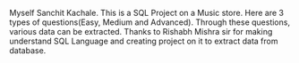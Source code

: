 Myself Sanchit Kachale.
This is a SQL Project on a Music store.
Here are 3 types of questions(Easy, Medium and Advanced).
Through these questions, various data can be extracted.
Thanks to Rishabh Mishra sir for making understand SQL Language and creating project on it to extract data from database.
